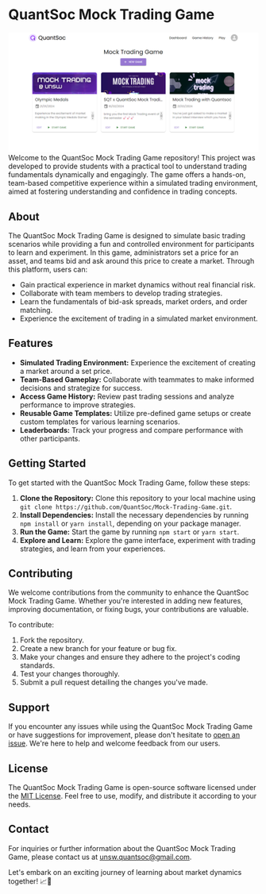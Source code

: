 # QuantSoc Mock Trading Game
![](mock-trading-dashboard.png)
Welcome to the QuantSoc Mock Trading Game repository! This project was developed to provide students with a practical tool to understand trading fundamentals dynamically and engagingly. The game offers a hands-on, team-based competitive experience within a simulated trading environment, aimed at fostering understanding and confidence in trading concepts.

## About

The QuantSoc Mock Trading Game is designed to simulate basic trading scenarios while providing a fun and controlled environment for participants to learn and experiment. In this game, administrators set a price for an asset, and teams bid and ask around this price to create a market. Through this platform, users can:

- Gain practical experience in market dynamics without real financial risk.
- Collaborate with team members to develop trading strategies.
- Learn the fundamentals of bid-ask spreads, market orders, and order matching.
- Experience the excitement of trading in a simulated market environment.

## Features

- **Simulated Trading Environment:** Experience the excitement of creating a market around a set price.
- **Team-Based Gameplay:** Collaborate with teammates to make informed decisions and strategize for success.
- **Access Game History:** Review past trading sessions and analyze performance to improve strategies.
- **Reusable Game Templates:** Utilize pre-defined game setups or create custom templates for various learning scenarios.
- **Leaderboards:** Track your progress and compare performance with other participants.

## Getting Started

To get started with the QuantSoc Mock Trading Game, follow these steps:

1. **Clone the Repository:** Clone this repository to your local machine using `git clone https://github.com/QuantSoc/Mock-Trading-Game.git`.
2. **Install Dependencies:** Install the necessary dependencies by running `npm install` or `yarn install`, depending on your package manager.
3. **Run the Game:** Start the game by running `npm start` or `yarn start`.
4. **Explore and Learn:** Explore the game interface, experiment with trading strategies, and learn from your experiences.

## Contributing

We welcome contributions from the community to enhance the QuantSoc Mock Trading Game. Whether you're interested in adding new features, improving documentation, or fixing bugs, your contributions are valuable.

To contribute:

1. Fork the repository.
2. Create a new branch for your feature or bug fix.
3. Make your changes and ensure they adhere to the project's coding standards.
4. Test your changes thoroughly.
5. Submit a pull request detailing the changes you've made.

## Support

If you encounter any issues while using the QuantSoc Mock Trading Game or have suggestions for improvement, please don't hesitate to [open an issue](https://github.com/QuantSoc/Mock-Trading-Game/issues). We're here to help and welcome feedback from our users.

## License

The QuantSoc Mock Trading Game is open-source software licensed under the [MIT License](LICENSE). Feel free to use, modify, and distribute it according to your needs.

## Contact

For inquiries or further information about the QuantSoc Mock Trading Game, please contact us at [unsw.quantsoc@gmail.com](mailto:unsw.quantsoc@gmail.com).

Let's embark on an exciting journey of learning about market dynamics together! 📈💼
